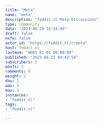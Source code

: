 ```yaml
---
title: "Meta" 
name: "meta"
description: "feddit.nl Meta Discussions"
type: community
date: "2023-06-29 12:34:36"
draft: false
nsfw: false
actor_id: "https://feddit.nl/c/meta"
host: feddit.nl
lastmod: "0001-01-01 00:00:00"
published: "2023-06-23 04:42:54"
subscribers: 5
posts: 2
comments: 6
weight: 2
dau: 1
wau: 3
mau: 3
instances:
- "feddit_nl"
tags: 
- "feddit_nl"

---
```

